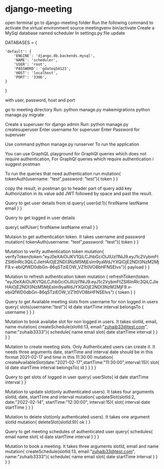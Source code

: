 # django-meeting

open terminal
go to django-meeting folder
Run the following command to activate the virtual environment
source meetingvenv bin/activate
Create a MySql database named scheduler 
In settings.py file update 

DATABASES = {

    'default': {
        'ENGINE': 'django.db.backends.mysql',
        'NAME': 'scheduler',
        'USER': 'root',
        'PASSWORD': 'gdateq54123',
        'HOST': 'localhost',
        'PORT': '3306',
    }

}

with user, password, host and port 

go to meeting directory 
Run:
python manage.py makemigrations
python manage.py migrate

Create a superuser for django admin
Run:
python manage.py createsuperuser
Enter username for superuser
Enter Password for superuser

Use command
python manage.py runserver
To run the application

You can use GraphQL playground for GraphQl queries which does not require authentication, For GraphQl queries which require authentication i suggest postman

To run the queries that need authentication run 
mutation{
    tokenAuth(username: "test",password: "test"){
        token
    }
}

copy the result, in postman go to header part of query add key Authorization in its value add JWT followed by space and past the result.


Query to get user details from id
query{
  user(id:1){
    firstName
    lastName
    email
  }
}

Query to get logged in user details

query{
  selfUser{
    firstName
    lastName
    email
  }
}


Mutaion to get authentication token. It takes username and password
mutation{
    tokenAuth(username: "test",password: "test"){
        token
    }
}

Mutation to verify authentication token
mutation{
  verifyToken(token:"eyJ0eXAiOiJKV1QiLCJhbGciOiJIUzI1NiJ9.eyJ1c2VybmFtZSI6InRlc3QiLCJleHAiOjE2NDI3NzM5MjEsIm9yaWdJYXQiOjE2NDI3NzM2MjF9.v-ebiQfWD0dbGn-86qSTziEOW_VZ1t0VO8bHFNSEIvs"){
    payload
  }
}

Mutation to refresh authentication token
mutation {
  refreshToken(token: "eyJ0eXAiOiJKV1QiLCJhbGciOiJIUzI1NiJ9.eyJ1c2VybmFtZSI6InRlc3QiLCJleHAiOjE2NDI3NzM5MjEsIm9yaWdJYXQiOjE2NDI3NzM2MjF9.v-ebiQfWD0dbGn-86qSTziEOW_VZ1t0VO8bHFNSEIvs") {
    token
  }
}

Query to get Available meeting slots from username for non logged in users
query{
  slots(username:"test"){
    id
    date
    startTime
    interval
    belongsTo {
      username
    }
  }
}

Mutation to book availabe slot for non logged in users. It takes slotId, email, name
mutation{
  createSchedule(slotId:13, email:"zuhaib33@test.com", name:"zuhaib3333"){
    schedule{
      name
      email
      slot{
        date
        startTime
        interval
      }
    }
  }
}


Mutation to create meeting slots. Only Authenticated users can create it. It needs three arguments date, startTime and interval
date should be in this format 2021-02-17 and time in this 11:30:00
mutation{
  createAvailableSlot(date:"2021-02-17",startTime:"11:30:00",interval:15){
    slot{
      id
      date
      startTime
      interval
      belongsTo{
        id
      }
    }
  }
}

Query to get slots of logged in user
query{
  userSlots{
    id
    date
    startTime
    interval
  }
}

Mutation to update slot(only authenticated users). It takes four arguments slotId, date, startTime and interval
mutation{
  updateSlot(slotId:2, date:"2022-02-14", startTime:"12:30:00", interval:15){
    slot{
      interval
      date
      startTime
    }
  }
}

Mutation to delete slot(only authenticated users). It takes one argument slotId
mutation{
  deleteSlot(slotId:9){
    ok
  }
}

Query to get meeting schedules of authenticated user
query{
  schedules{
    email
    name
    slot{
      id
      date
      startTime
      interval
    }
  }
}

Mutation to book a meeting. It takes three arguments slotId, email and name
mutation{
  createSchedule(slotId:13, email:"zuhaib33@test.com", name:"zuhaib3333"){
    schedule{
      name
      email
      slot{
        date
        startTime
        interval
      }
    }
  }
}
